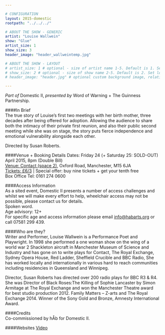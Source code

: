 ```yaml
---

# CONFIGURATION
layout: 2015-domestic
rootpath: "../../../"

# ABOUT THE SHOW - GENERIC
artist: "Louise Wallwein"
show: "Glue"
artist_size: 1
show_size: 3
header_image: "header_wallweintemp.jpg"

# ABOUT THE SHOW - LAYOUT
# artist_size: 1 # optional - size of artist name 1-5. Default is 1. Set longer names to lower values
# show_size: 2 # optional - size of show name 2-5. Default is 2. Set longer names to lower values
# header_image: "header.jpg" # optional custom background image, relative to current page

---
```

*Part of* Domestic II, *presented by* Word of Warning + The Guinness Partnership.      
         
####In Brief                      
The true story of Louise’s first two meetings with her birth mother, three decades after being offered for adoption. Allowing the audience to share both the intimacy of their private first reunion, and also their public second meeting while she was on stage, the story puts fierce independence and emotional vulnerability alongside each other.    

Directed by Susan Roberts.      
    
####Venue + Booking Details
Dates: Friday 24 (+ Saturday 25: SOLD-OUT) April 2015, 8pm (Double Bill)        
[Venue: Contact (space 2)](http://contactmcr.com/visit/getting-here), Oxford Road, Manchester, M15 6JA            
[Tickets: £6/3](http://contactmcr.com/whats-on/35092-works-ahead-2015/booking) | Special offer: buy nine tickets + get your tenth free            
Box Office Tel: 0161 274 0600        
        
####Access Information      
As a sited event, Domestic II presents a number of access challenges and whilst we will make every effort to help, wheelchair access may not be possible, please contact us for details.    
Spoken word.    
Age advisory: 12+    
For specific age and access information please email info@habarts.org or call 07581 299 439.  
                           
####Who are they?    
Writer and Performer, Louise Wallwein is a Performance Poet and Playwright. In 1998 she performed a one woman show on the wing of a world war 2 Shackleton aircraft in Manchester Museum of Science and Industry and has gone on to write plays for Contact, The Royal Exchange, Sydney Opera House, Red Ladder, Sheffield Crucible and BBC Radio, She has worked locally and internationally in various hard to reach communities including residencies in Queensland and Winnipeg.    

Director, Susan Roberts has directed over 200 radio plays for BBC R3 & R4.  She was Director of Black Roses:The Killing of Sophie Lancaster by Simon  Armitage at The Royal Exchange and won the Manchester Theatre award for best studio production 2012.  Family Matters – Z-arts and The Royal Exchange 2014.  Winner of the Sony Gold and Bronze, Amnesty International Award.        
               
####Credits         
Co-commissioned by hÅb for Domestic II.    

####Websites
[Video](https://vimeo.com/110757099)    
